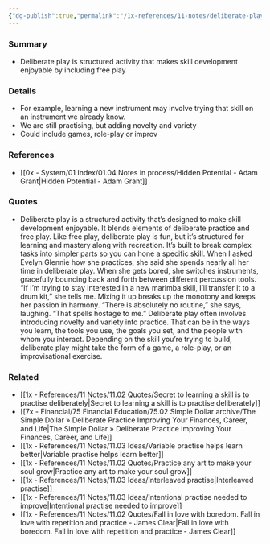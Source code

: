 ```yaml
---
{"dg-publish":true,"permalink":"/1x-references/11-notes/deliberate-play-is-better-than-deliberate-practise/","title":"Deliberate play is better than deliberate practise","created":"2024-06-05T08:02:29.777+03:00","updated":"2024-06-05T08:02:29.777+03:00"}
---
```



### Summary
- Deliberate play is structured activity that makes skill development enjoyable by including free play

### Details
- For example, learning a new instrument may involve trying that skill on an instrument we already know. 
- We are still practising, but adding novelty and variety
- Could include games, role-play or improv

### References
- [[0x - System/01 Index/01.04 Notes in process/Hidden Potential - Adam Grant\|Hidden Potential - Adam Grant]]

### Quotes
- Deliberate play is a structured activity that’s designed to make skill development enjoyable. It blends elements of deliberate practice and free play. Like free play, deliberate play is fun, but it’s structured for learning and mastery along with recreation. It’s built to break complex tasks into simpler parts so you can hone a specific skill. When I asked Evelyn Glennie how she practices, she said she spends nearly all her time in deliberate play. When she gets bored, she switches instruments, gracefully bouncing back and forth between different percussion tools. “If I’m trying to stay interested in a new marimba skill, I’ll transfer it to a drum kit,” she tells me. Mixing it up breaks up the monotony and keeps her passion in harmony. “There is absolutely no routine,” she says, laughing. “That spells hostage to me.” Deliberate play often involves introducing novelty and variety into practice. That can be in the ways you learn, the tools you use, the goals you set, and the people with whom you interact. Depending on the skill you’re trying to build, deliberate play might take the form of a game, a role-play, or an improvisational exercise.

### Related
- [[1x - References/11 Notes/11.02 Quotes/Secret to learning a skill is to practise deliberately\|Secret to learning a skill is to practise deliberately]]
- [[7x - Financial/75 Financial Education/75.02 Simple Dollar archive/The Simple Dollar » Deliberate Practice Improving Your Finances, Career, and Life\|The Simple Dollar » Deliberate Practice Improving Your Finances, Career, and Life]]
- [[1x - References/11 Notes/11.03 Ideas/Variable practise helps learn better\|Variable practise helps learn better]]
- [[1x - References/11 Notes/11.02 Quotes/Practice any art to make your soul grow\|Practice any art to make your soul grow]]
- [[1x - References/11 Notes/11.03 Ideas/Interleaved practise\|Interleaved practise]]
- [[1x - References/11 Notes/11.03 Ideas/Intentional practise needed to improve\|Intentional practise needed to improve]]
- [[1x - References/11 Notes/11.02 Quotes/Fall in love with boredom. Fall in love with repetition and practice - James Clear\|Fall in love with boredom. Fall in love with repetition and practice - James Clear]]